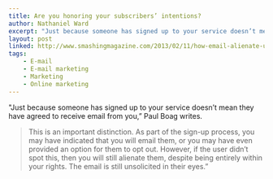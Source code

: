 ```yaml
---
title: Are you honoring your subscribers’ intentions?
author: Nathaniel Ward
excerpt: "Just because someone has signed up to your service doesn’t mean they have agreed to receive email from you," Paul Boag writes.
layout: post
linked: http://www.smashingmagazine.com/2013/02/11/how-email-alienate-users/
tags:
    - E-mail
    - E-mail marketing
    - Marketing
    - Online marketing
---
```

"Just because someone has signed up to your service doesn’t mean they have agreed to receive email from you,” Paul Boag writes.

> This is an important distinction. As part of the sign-up process, you may have indicated that you will email them, or you may have even provided an option for them to opt out. However, if the user didn’t spot this, then you will still alienate them, despite being entirely within your rights. The email is still unsolicited in their eyes.”